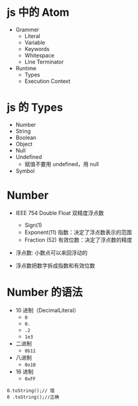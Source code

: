 # js 中的 Atom

- Grammer
  - Literal
  - Variable
  - Keywords
  - Whitespace
  - Line Terminator
- Runtime
  - Types
  - Execution Context

# js 的 Types

- Number
- String
- Boolean
- Object
- Null
- Undefined
  - 赋值不要用 undefined，用 null
- Symbol

# Number

- IEEE 754 Double Float 双精度浮点数

  - Sign(1)
  - Exponent(11) 指数：决定了浮点数表示的范围
  - Fraction (52) 有效位数：决定了浮点数的精度

- 浮点数: 小数点可以来回浮动的
- 浮点数把数字拆成指数和有效位数

# Number 的语法

- 10 进制（DecimalLiteral）
  - `0`
  - `0.`
  - `.2`
  - `1e3`
- 二进制
  - `0b11`
- 八进制
  - `0o10`
- 16 进制
  - `0xFF`

```
0.toString();// 错
0 .toString();//正确
```
